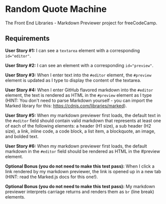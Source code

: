 # Random Quote Machine
The Front End Libraries - Markdown Previewer project for freeCodeCamp.

## Requirements
**User Story #1:** I can see a `textarea` element with a corresponding `id="editor"`.

**User Story #2:** I can see an element with a corresponding `id="preview"`.

**User Story #3:** When I enter text into the `#editor` element, the `#preview` element is updated as I type to display the content of the textarea.

**User Story #4:** When I enter GitHub flavored markdown into the `#editor` element, the text is rendered as HTML in the `#preview` element as I type (HINT: You don't need to parse Markdown yourself - you can import the Marked library for this: https://cdnjs.com/libraries/marked).

**User Story #5:** When my markdown previewer first loads, the default text in the `#editor` field should contain valid markdown that represents at least one of each of the following elements: a header (H1 size), a sub header (H2 size), a link, inline code, a code block, a list item, a blockquote, an image, and bolded text.

**User Story #6:** When my markdown previewer first loads, the default markdown in the `#editor` field should be rendered as HTML in the #preview element.

**Optional Bonus (you do not need to make this test pass):** When I click a link rendered by my markdown previewer, the link is opened up in a new tab (HINT: read the Marked.js docs for this one!).

**Optional Bonus (you do not need to make this test pass):** My markdown previewer interprets carriage returns and renders them as `br` (line break) elements.
